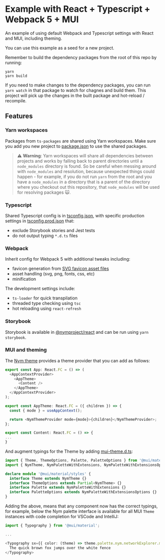 # Example with React + Typescript + Webpack 5 + MUI

An example of using default Webpack and Typescript settings with React and MUI, including theming.

You can use this example as a seed for a new project.

Remember to build the dependency packages from the root of this repo by running:

```
yarn
yarn build
```

If you need to make changes to the dependency packages, you can run `yarn watch` in that package to watch for chagnes and build them. This project will pick up the changes in the built package and hot-reload / recompile.

## Features

### Yarn workspaces

Packages from `ts-packages` are shared using Yarn workspaces. Make sure you add you new project to [package.json](../../package.json) to use the shared packages.

> ⚠️ **Warning**: Yarn workspaces will share all dependencies between projects and works by falling back to parent directories until a `node_modules` directory is found. So be careful when messing around with `node_modules` and resolution, because unexpected things could happen - for example, if you do not run `yarn` from the root and you have a `node_modules` in a directory that is a parent of the directory where you checkout out this repository, that `node_modules` will be used for resolving packages 🙀.

### Typescript

Shared Typescript config is in [tsconfig.json](./tsconfig.json), with specific production settings in [tsconfig.prod.json](./tsconfig.prod.json) that:

- exclude Storybook stories and Jest tests
- do not output typing `*.d.ts` files

### Webpack

Inherit config for Webpack 5 with additional tweaks including:

- favicon generation from [SVG favicon asset files](../../assets/favicon/favicon.svg)
- asset handling (svg, png, fonts, css, etc)
- minification

The development settings include:

- `ts-loader` for quick transpilation
- threaded type checking using `tsc`
- hot reloading using `react-refresh`

### Storybook

Storybook is available in [@nymproject/react](../react-components/src/stories/Introduction.stories.mdx) and can be run using `yarn storybook`.

### MUI and theming

The [Nym theme](../mui-theme/src/theme/theme.ts) provides a theme provider that you can add as follows:

```typescript jsx
export const App: React.FC = () => (
  <AppContextProvider>
    <AppTheme>
      <Content />
    </AppTheme>
  </AppContextProvider>
);

export const AppTheme: React.FC = ({ children }) => {
  const { mode } = useAppContext();

  return <NymThemeProvider mode={mode}>{children}</NymThemeProvider>;
};

export const Content: React.FC = () => {
...
}
```

And augment typings for the Theme by adding [mui-theme.d.ts](./src/theme/mui-theme.d.ts):

```typescript
import { Theme, ThemeOptions, Palette, PaletteOptions } from '@mui/material/styles';
import { NymTheme, NymPaletteWithExtensions, NymPaletteWithExtensionsOptions } from '@nymproject/mui-theme';

declare module '@mui/material/styles' {
  interface Theme extends NymTheme {}
  interface ThemeOptions extends Partial<NymTheme> {}
  interface Palette extends NymPaletteWithExtensions {}
  interface PaletteOptions extends NymPaletteWithExtensionsOptions {}
}
```

Adding the above, means that any component now has the correct typings, for example, below the Nym palette interface is available for all MUI `Theme` instances with code completion for VSCode and IntelliJ:

```typescript jsx
import { Typography } from '@mui/material';

...

<Typography sx={{ color: (theme) => theme.palette.nym.networkExplorer.mixnodes.status.active }}>
  The quick brown fox jumps over the white fence
</Typography>

```
